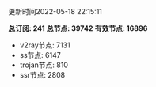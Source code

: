 更新时间2022-05-18 22:15:11

**总订阅: 241**
**总节点: 39742**
**有效节点: 16896**
- v2ray节点: 7131
- ss节点: 6147
- trojan节点: 810
- ssr节点: 2808
